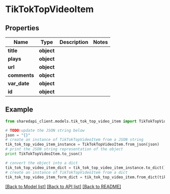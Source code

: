 # TikTokTopVideoItem


## Properties
Name | Type | Description | Notes
------------ | ------------- | ------------- | -------------
**title** | **object** |  | 
**plays** | **object** |  | 
**url** | **object** |  | 
**comments** | **object** |  | 
**var_date** | **object** |  | 
**id** | **object** |  | 

## Example

```python
from sharedapi_client.models.tik_tok_top_video_item import TikTokTopVideoItem

# TODO update the JSON string below
json = "{}"
# create an instance of TikTokTopVideoItem from a JSON string
tik_tok_top_video_item_instance = TikTokTopVideoItem.from_json(json)
# print the JSON string representation of the object
print TikTokTopVideoItem.to_json()

# convert the object into a dict
tik_tok_top_video_item_dict = tik_tok_top_video_item_instance.to_dict()
# create an instance of TikTokTopVideoItem from a dict
tik_tok_top_video_item_form_dict = tik_tok_top_video_item.from_dict(tik_tok_top_video_item_dict)
```
[[Back to Model list]](../README.md#documentation-for-models) [[Back to API list]](../README.md#documentation-for-api-endpoints) [[Back to README]](../README.md)


